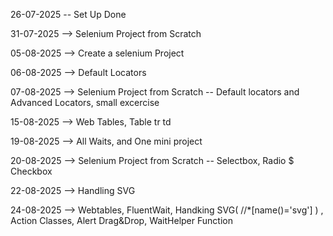 26-07-2025 -- Set Up Done

31-07-2025 --> Selenium Project from Scratch

05-08-2025 --> Create a selenium Project

06-08-2025 --> Default Locators

07-08-2025  --> Selenium Project from Scratch -- Default locators and Advanced Locators, small excercise

15-08-2025  --> Web Tables, Table tr td

19-08-2025  --> All Waits, and  One mini project

20-08-2025 --> Selenium Project from Scratch -- Selectbox, Radio $ Checkbox

22-08-2025 --> Handling SVG

24-08-2025 --> Webtables, FluentWait, Handking SVG( //*[name()='svg'] ) , Action Classes, Alert Drag&Drop, WaitHelper Function
